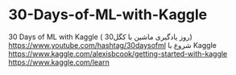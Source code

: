 # 30-Days-of-ML-with-Kaggle
30 Days of ML with Kaggle ( روز یادگیری ماشین با کگل30) 
https://www.youtube.com/hashtag/30daysofml
شروع با Kaggle 
https://www.kaggle.com/alexisbcook/getting-started-with-kaggle
https://www.kaggle.com/learn

